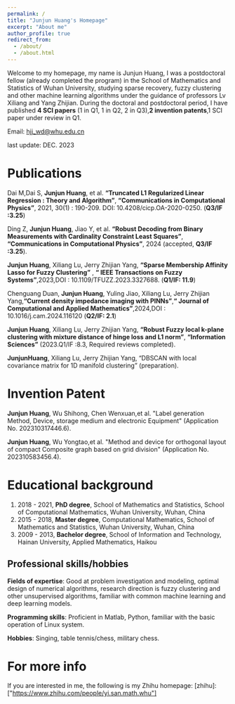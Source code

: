 ```yaml
---
permalink: /
title: "Junjun Huang's Homepage"
excerpt: "About me"
author_profile: true
redirect_from: 
  - /about/
  - /about.html
---
```


Welcome to my homepage, my name is Junjun Huang, I was a postdoctoral fellow (already completed the program) in the School of Mathematics and Statistics of Wuhan University, studying sparse recovery, fuzzy clustering and other machine learning algorithms under the guidance of professors Lv Xiliang and Yang Zhijian. During the doctoral and postdoctoral period, I have published **4 SCI papers** (1 in Q1, 1 in Q2, 2 in Q3),**2 invention patents**,1 SCI paper under review in Q1.


Email: <hjj_wd@whu.edu.cn>


last update: DEC. 2023

# Publications
Dai M,Dai S, **Junjun Huang**, et al. **“Truncated L1 Regularized Linear Regression : Theory and Algorithm”**, **“Communications in Computational Physics”**, 2021, 30(1) : 190-209. DOI: 10.4208/cicp.OA-2020-0250.  (**Q3/IF :3.25**)

Ding Z, **Junjun Huang**, Jiao Y, et al. **“Robust Decoding from Binary Measurements with Cardinality Constraint Least Squares”**, **“Communications in Computational Physics”**, 2024 (accepted,  **Q3/IF :3.25**). 

**Junjun Huang**, Xiliang Lu, Jerry Zhijian Yang, **“Sparse Membership Affinity Lasso for Fuzzy Clustering”** , **“ IEEE Transactions on Fuzzy Systems”**,2023,DOI : 10.1109/TFUZZ.2023.3327688. (**Q1/IF: 11.9**)

Chenguang Duan, **Junjun Huang**, Yuling Jiao, Xiliang Lu, Jerry Zhijian Yang,**“Current density impedance imaging with PINNs”**,**“ Journal of Computational and Applied Mathematics”**,2024,DOI : 10.1016/j.cam.2024.116120 (**Q2/IF: 2.1**)

**Junjun Huang**, Xiliang Lu, Jerry Zhijian Yang, **“Robust Fuzzy local k-plane clustering with mixture distance of hinge loss and L1 norm”**, **“Information Sciences”** (2023.Q1/IF :8.3, Required reviews completed).

**JunjunHuang**, Xiliang Lu, Jerry Zhijian Yang, “DBSCAN with local covariance matrix for 1D manifold clustering” (preparation).

# Invention Patent
**Junjun Huang**, Wu Shihong, Chen Wenxuan,et al. "Label generation Method, Device, storage medium and electronic Equipment" (Application No. 202310317446.6).

**Junjun Huang**, Wu Yongtao,et al. "Method and device for orthogonal layout of compact Composite graph based on grid division" (Application No. 202310583456.4).

# Educational background
  1. 2018 - 2021, **PhD degree**, School of Mathematics and Statistics, School of Computational Mathematics, Wuhan University, Wuhan, China
  2. 2015 - 2018, **Master degree**, Computational Mathematics, School of Mathematics and Statistics, Wuhan University, Wuhan, China
  3. 2009 - 2013, **Bachelor degree**, School of Information and Technology, Hainan University, Applied Mathematics, Haikou 
  
## Professional skills/hobbies
   **Fields of expertise**: Good at problem investigation and modeling, optimal design of numerical algorithms, research direction is fuzzy clustering and other unsupervised algorithms, familiar with common machine learning and deep learning models.
   
   **Programming skills**: Proficient in Matlab, Python, familiar with the basic operation of Linux system.
   
   **Hobbies**: Singing, table tennis/chess, military chess.

# For more info
  If you are interested in me, the following is my Zhihu homepage: 
  [zhihu]: ["https://www.zhihu.com/people/yi.san.math.whu"]
  

